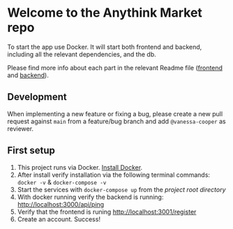 # Welcome to the Anythink Market repo

To start the app use Docker. It will start both frontend and backend, including all the relevant dependencies, and the db.

Please find more info about each part in the relevant Readme file ([frontend](frontend/readme.md) and [backend](backend/README.md)).

## Development

When implementing a new feature or fixing a bug, please create a new pull request against `main` from a feature/bug branch and add `@vanessa-cooper` as reviewer.

## First setup

1. This project runs via Docker. [Install Docker](https://docs.docker.com/get-docker/).
2. After install verify installation via the following terminal commands: `docker -v` & `docker-compose -v`
3. Start the services with `docker-compose up` from the *project root directory*
4. With docker running verify the backend is running: <http://localhost:3000/api/ping>
5. Verify that the frontend is runing <http://localhost:3001/register>
6. Create an account. Success!
